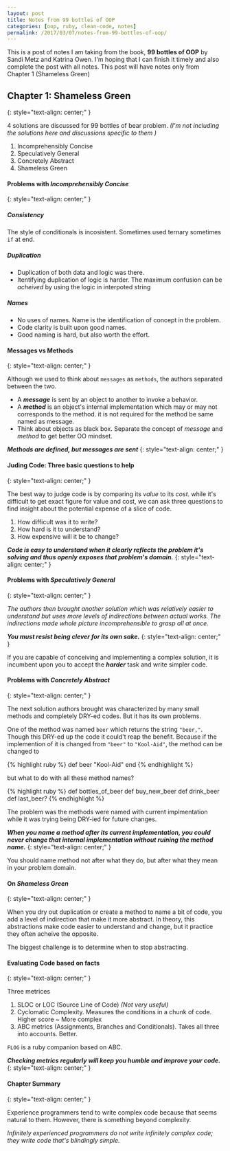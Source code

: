 ```yaml
---
layout: post
title: Notes from 99 bottles of OOP
categories: [oop, ruby, clean-code, notes]
permalink: /2017/03/07/notes-from-99-bottles-of-oop/
---
```

This is a post of notes I am taking from the book, **99 bottles of OOP** by Sandi Metz and Katrina Owen.
I'm hoping that I can finish it timely and also complete the post with all notes.
This post will have notes only from Chapter 1 (Shameless Green)

## Chapter 1: Shameless Green
{: style="text-align: center;" }

4 solutions are discussed for 99 bottles of bear problem. _(I'm not including the solutions here and discussions
specific to them )_

1. Incomprehensibly Concise
2. Speculatively General
3. Concretely Abstract
4. Shameless Green

#### Problems with _Incomprehensibly Concise_
{: style="text-align: center;" }

##### Consistency

   The style of conditionals is incosistent. Sometimes used ternary sometimes `if` at end.

##### Duplication

  - Duplication of both data and logic was there.
  - Itentifying duplication of logic is harder. The maximum confusion can be *acheived* by using the logic in interpoted string

##### Names

  - No uses of names. Name is the identification of concept in the problem.
  - Code clarity is built upon good names.
  - Good naming is hard, but also worth the effort.

#### Messages vs Methods
{: style="text-align: center;" }

Although we used to think about `messages` as `methods`, the authors separated between the two.

  - A ***message*** is sent by an object to another to invoke a behavior.
  - A ***method*** is an object's internal implementation which may or may not corresponds to the method.
  it is not required for the method be same named as message.
  - Think about objects as black box. Separate the concept of *message* and *method* to get better
  OO mindset.

 ***Methods are defined, but messages are sent***
{: style="text-align: center;" }


#### Juding Code: Three basic questions to help
{: style="text-align: center;" }

The best way to judge code is by comparing its *value* to its *cost*. while it's difficult to get exact
figure for value and cost, we can ask three questions to find insight about the potential expense of
a slice of code.

   1. How difficult was it to write?
   2. How hard is it to understand?
   3. How expensive will it be to change?

 ***Code is easy to understand when it clearly reflects the problem it's solving and thus openly
  exposes that problem's domain.***
{: style="text-align: center;" }


#### Problems with _Speculatively General_
{: style="text-align: center;" }


_The authors then brought another solution which was relatively easier to understand but uses
more levels of indirections between actual works. The indirections made whole picture incomprehensible
to grasp all at once._

***You must resist being clever for its own sake.*** 
{: style="text-align: center;" }


If you are capable of conceiving and implementing a complex solution,
it is incumbent upon you to accept the ***harder*** task and write simpler code.

#### Problems with _Concretely Abstract_
{: style="text-align: center;" }


The next solution authors brought was characterized by many small methods and completely DRY-ed
codes. But it has its own problems.

One of the method was named `beer` which returns the string `"beer,"`. Though this DRY-ed up the code
it could't reap the benefit. Because if the implemention of it is changed from `"beer"` to `"Kool-Aid"`,
the method can be changed to

{% highlight ruby %}
def beer
  "Kool-Aid"
end
{% endhighlight %}

but what to do with all these method names?

{% highlight ruby %}
def bottles_of_beer
def buy_new_beer
def drink_beer
def last_beer?
{% endhighlight %}

The problem was the methods were named with current implmentation while it was trying being DRY-ied
for future changes.

***When you name a method after its current implementation, you could never change that
internal implementation without ruining the method name.***
{: style="text-align: center;" }

You should name method not after what they do, but after what they mean in your problem domain.

#### On _Shameless Green_
{: style="text-align: center;" }


When you dry out duplication or create a method to name a bit of code, you add a level of indirection
that make it more abstract. In theory, this abstractions make code easier to understand and change, but
it practice they often acheive the opposite.

The biggest challenge is to determine when to stop abstracting.

#### Evaluating Code based on facts
{: style="text-align: center;" }

Three metrices

  1. SLOC or LOC (Source Line of Code) _(Not very useful)_
  2. Cyclomatic Complexity. Measures the conditions in a chunk of code. Higher score ~ More complex
  3. ABC metrics (Assignments, Branches and Conditionals). Takes all three into accounts. Better.

`FLOG` is a ruby companion based on ABC.

***Checking metrics regularly will keep you humble and improve your code.***
{: style="text-align: center;" }


#### Chapter Summary
{: style="text-align: center;" }

Experience programmers tend to write complex code because that seems natural to them. However,
there is something beyond complexity.

_Infinitely experienced programmers do not write infinitely complex code; they write code that's
blindingly simple._ 
